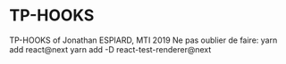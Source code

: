 # TP-HOOKS
TP-HOOKS of Jonathan ESPIARD, MTI 2019
Ne pas oublier de faire:
yarn add react@next
yarn add -D react-test-renderer@next
